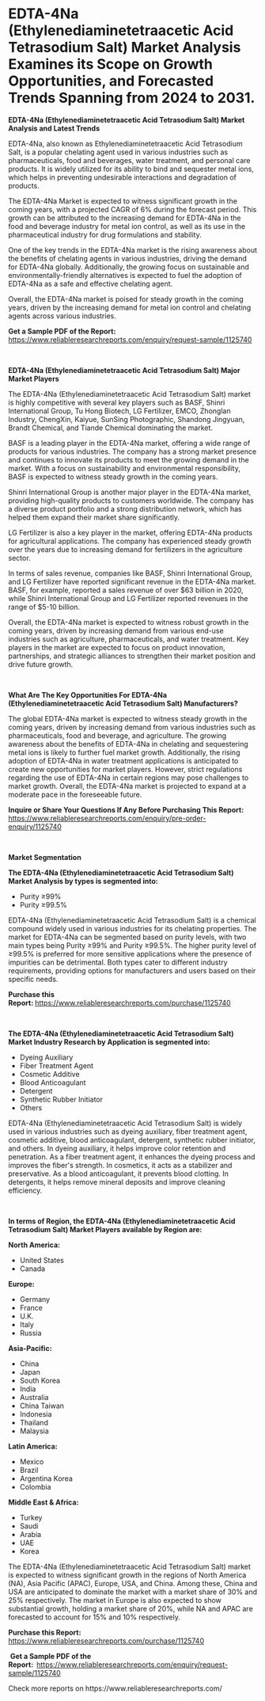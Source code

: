 <p><h1>EDTA-4Na (Ethylenediaminetetraacetic Acid Tetrasodium Salt) Market Analysis Examines its Scope on Growth Opportunities, and Forecasted Trends Spanning from 2024 to 2031.</h1></p><p><strong>EDTA-4Na (Ethylenediaminetetraacetic Acid Tetrasodium Salt) Market Analysis and Latest Trends</strong></p>
<p><p>EDTA-4Na, also known as Ethylenediaminetetraacetic Acid Tetrasodium Salt, is a popular chelating agent used in various industries such as pharmaceuticals, food and beverages, water treatment, and personal care products. It is widely utilized for its ability to bind and sequester metal ions, which helps in preventing undesirable interactions and degradation of products.</p><p>The EDTA-4Na Market is expected to witness significant growth in the coming years, with a projected CAGR of 6% during the forecast period. This growth can be attributed to the increasing demand for EDTA-4Na in the food and beverage industry for metal ion control, as well as its use in the pharmaceutical industry for drug formulations and stability.</p><p>One of the key trends in the EDTA-4Na market is the rising awareness about the benefits of chelating agents in various industries, driving the demand for EDTA-4Na globally. Additionally, the growing focus on sustainable and environmentally-friendly alternatives is expected to fuel the adoption of EDTA-4Na as a safe and effective chelating agent.</p><p>Overall, the EDTA-4Na market is poised for steady growth in the coming years, driven by the increasing demand for metal ion control and chelating agents across various industries.</p></p>
<p><strong>Get a Sample PDF of the Report:&nbsp;</strong> <a href="https://www.reliableresearchreports.com/enquiry/request-sample/1125740">https://www.reliableresearchreports.com/enquiry/request-sample/1125740</a></p>
<p>&nbsp;</p>
<p><strong>EDTA-4Na (Ethylenediaminetetraacetic Acid Tetrasodium Salt) Major Market Players</strong></p>
<p><p>The EDTA-4Na (Ethylenediaminetetraacetic Acid Tetrasodium Salt) market is highly competitive with several key players such as BASF, Shinri International Group, Tu Hong Biotech, LG Fertilizer, EMCO, Zhonglan Industry, ChengXin, Kaiyue, SunSing Photographic, Shandong Jingyuan, Brandt Chemical, and Tiande Chemical dominating the market.</p><p>BASF is a leading player in the EDTA-4Na market, offering a wide range of products for various industries. The company has a strong market presence and continues to innovate its products to meet the growing demand in the market. With a focus on sustainability and environmental responsibility, BASF is expected to witness steady growth in the coming years.</p><p>Shinri International Group is another major player in the EDTA-4Na market, providing high-quality products to customers worldwide. The company has a diverse product portfolio and a strong distribution network, which has helped them expand their market share significantly.</p><p>LG Fertilizer is also a key player in the market, offering EDTA-4Na products for agricultural applications. The company has experienced steady growth over the years due to increasing demand for fertilizers in the agriculture sector.</p><p>In terms of sales revenue, companies like BASF, Shinri International Group, and LG Fertilizer have reported significant revenue in the EDTA-4Na market. BASF, for example, reported a sales revenue of over $63 billion in 2020, while Shinri International Group and LG Fertilizer reported revenues in the range of $5-10 billion.</p><p>Overall, the EDTA-4Na market is expected to witness robust growth in the coming years, driven by increasing demand from various end-use industries such as agriculture, pharmaceuticals, and water treatment. Key players in the market are expected to focus on product innovation, partnerships, and strategic alliances to strengthen their market position and drive future growth.</p></p>
<p>&nbsp;</p>
<p><strong>What Are The Key Opportunities For EDTA-4Na (Ethylenediaminetetraacetic Acid Tetrasodium Salt) Manufacturers?</strong></p>
<p><p>The global EDTA-4Na market is expected to witness steady growth in the coming years, driven by increasing demand from various industries such as pharmaceuticals, food and beverage, and agriculture. The growing awareness about the benefits of EDTA-4Na in chelating and sequestering metal ions is likely to further fuel market growth. Additionally, the rising adoption of EDTA-4Na in water treatment applications is anticipated to create new opportunities for market players. However, strict regulations regarding the use of EDTA-4Na in certain regions may pose challenges to market growth. Overall, the EDTA-4Na market is projected to expand at a moderate pace in the foreseeable future.</p></p>
<p><strong>Inquire or Share Your Questions If Any Before Purchasing This Report:</strong> <a href="https://www.reliableresearchreports.com/enquiry/pre-order-enquiry/1125740">https://www.reliableresearchreports.com/enquiry/pre-order-enquiry/1125740</a></p>
<p>&nbsp;</p>
<p><strong>Market Segmentation</strong></p>
<p><strong>The EDTA-4Na (Ethylenediaminetetraacetic Acid Tetrasodium Salt) Market Analysis by types is segmented into:</strong></p>
<p><ul><li>Purity ≥99%</li><li>Purity ≥99.5%</li></ul></p>
<p><p>EDTA-4Na (Ethylenediaminetetraacetic Acid Tetrasodium Salt) is a chemical compound widely used in various industries for its chelating properties. The market for EDTA-4Na can be segmented based on purity levels, with two main types being Purity ≥99% and Purity ≥99.5%. The higher purity level of ≥99.5% is preferred for more sensitive applications where the presence of impurities can be detrimental. Both types cater to different industry requirements, providing options for manufacturers and users based on their specific needs.</p></p>
<p><strong>Purchase this Report:&nbsp;</strong><a href="https://www.reliableresearchreports.com/purchase/1125740">https://www.reliableresearchreports.com/purchase/1125740</a></p>
<p>&nbsp;</p>
<p><strong>The EDTA-4Na (Ethylenediaminetetraacetic Acid Tetrasodium Salt) Market Industry Research by Application is segmented into:</strong></p>
<p><ul><li>Dyeing Auxiliary</li><li>Fiber Treatment Agent</li><li>Cosmetic Additive</li><li>Blood Anticoagulant</li><li>Detergent</li><li>Synthetic Rubber Initiator</li><li>Others</li></ul></p>
<p><p>EDTA-4Na (Ethylenediaminetetraacetic Acid Tetrasodium Salt) is widely used in various industries such as dyeing auxiliary, fiber treatment agent, cosmetic additive, blood anticoagulant, detergent, synthetic rubber initiator, and others. In dyeing auxiliary, it helps improve color retention and penetration. As a fiber treatment agent, it enhances the dyeing process and improves the fiber's strength. In cosmetics, it acts as a stabilizer and preservative. As a blood anticoagulant, it prevents blood clotting. In detergents, it helps remove mineral deposits and improve cleaning efficiency.</p></p>
<p>&nbsp;</p>
<p><strong>In terms of Region, the EDTA-4Na (Ethylenediaminetetraacetic Acid Tetrasodium Salt) Market Players available by Region are:</strong></p>
<p>
    <p> <strong> North America: </strong>
        <ul>
            <li>United States</li>
            <li>Canada</li>
        </ul>
        </p> 
    <p> <strong> Europe: </strong>
        <ul>
            <li>Germany</li>
            <li>France</li>
            <li>U.K.</li>
            <li>Italy</li>
            <li>Russia</li>
        </ul>
        </p> 
    <p> <strong> Asia-Pacific: </strong>
        <ul>
            <li>China</li>
            <li>Japan</li>
            <li>South Korea</li>
            <li>India</li>
            <li>Australia</li>
            <li>China Taiwan</li>
            <li>Indonesia</li>
            <li>Thailand</li>
            <li>Malaysia</li>
        </ul>
        </p> 
    <p> <strong> Latin America: </strong>
        <ul>
            <li>Mexico</li>
            <li>Brazil</li>
            <li>Argentina Korea</li>
            <li>Colombia</li>
        </ul>
        </p> 
    <p> <strong> Middle East & Africa: </strong>
        <ul>
            <li>Turkey</li>
            <li>Saudi</li>
            <li>Arabia</li>
            <li>UAE</li>
            <li>Korea</li>
        </ul>
    </p>
    </p>
<p><p>The EDTA-4Na (Ethylenediaminetetraacetic Acid Tetrasodium Salt) market is expected to witness significant growth in the regions of North America (NA), Asia Pacific (APAC), Europe, USA, and China. Among these, China and USA are anticipated to dominate the market with a market share of 30% and 25% respectively. The market in Europe is also expected to show substantial growth, holding a market share of 20%, while NA and APAC are forecasted to account for 15% and 10% respectively.</p></p>
<p><strong>Purchase this Report: </strong><a href="https://www.reliableresearchreports.com/purchase/1125740">https://www.reliableresearchreports.com/purchase/1125740</a></p>
<p>&nbsp;<strong>Get a Sample PDF of the Report:&nbsp;&nbsp;</strong><a href="https://www.reliableresearchreports.com/enquiry/request-sample/1125740">https://www.reliableresearchreports.com/enquiry/request-sample/1125740</a></p>
<p><strong></strong></p>
<p>Check more reports on https://www.reliableresearchreports.com/</p>